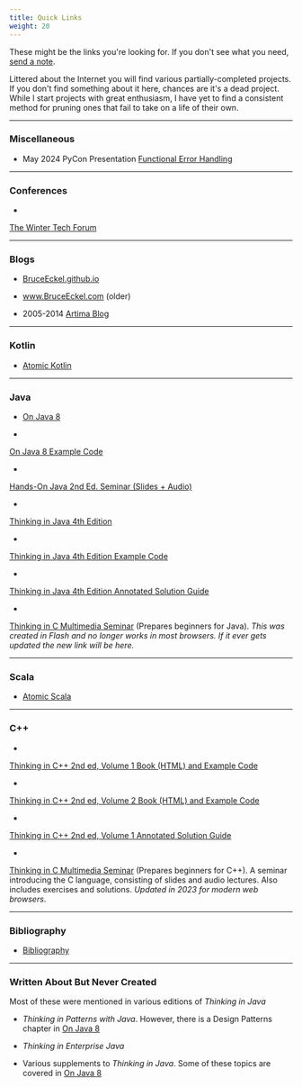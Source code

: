 ```yaml
---
title: Quick Links
weight: 20
---
```


These might be the links you're looking for. If you don't
see what you need,
<a href="mailto:mindviewinc@gmail.com?Subject=Mindview%20site%20query"
  target="_blank">send a note</a>.

Littered about the Internet you will find various partially-completed projects.
If you don't find something about it here, chances are
it's a dead project. While I start projects with great enthusiasm, I have
yet to find a consistent method for pruning ones that fail to take on a life of
their own.

***
### Miscellaneous

+ May 2024 PyCon Presentation [Functional Error Handling](https://youtu.be/Z3j-jWX7B4M?si=HINF5p6k64Bzez2L)


***
### Conferences

+ <a href="http://www.WinterTechForum.com" target="_blank">
The Winter Tech Forum</a>

***
### Blogs

+ <a href="http://BruceEckel.github.io/" target="_blank">BruceEckel.github.io</a>

+ <a href="http://www.BruceEckel.com/" target="_blank">www.BruceEckel.com (older)</a>

+ 2005-2014 [Artima Blog](https://www.artima.com/weblogs/index.jsp?blogger=beckel)

***
### Kotlin

+ <a href="http://www.AtomicKotlin.com" target="_blank">Atomic Kotlin</a>

***
### Java

+ <a href="http://www.OnJava8.com" target="_blank">On Java 8</a>

+ <a href="https://github.com/BruceEckel/OnJava8-Examples" target="_blank">
On Java 8 Example Code</a>

+ <a href="https://gum.co/HandsOnJava" target="_blank">
Hands-On Java 2nd Ed. Seminar (Slides + Audio)</a>

+ <a href="https://www.amazon.com/Thinking-Java-4th-Bruce-Eckel/dp/0131872486/" target="_blank">
Thinking in Java 4th Edition</a>

+ <a href="https://github.com/BruceEckel/TIJ4-code" target="_blank">
Thinking in Java 4th Edition Example Code</a>

+ <a href="https://gum.co/mvcKV" target="_blank">
Thinking in Java 4th Edition Annotated Solution Guide</a>

+ <a href="https://archive.org/details/ThinkingInC" target="_blank">
Thinking in C Multimedia Seminar</a> (Prepares beginners for Java). *This was created in Flash and no longer works in most browsers. If it ever gets updated the new link will be here.*

***
### Scala

+ <a href="http://www.atomicscala.com/" target="_blank">Atomic Scala</a>

***
### C++

+ <a href="https://archive.org/details/TICPP2ndEdVolOne" target="_blank">
Thinking in C++ 2nd ed, Volume 1 Book (HTML) and Example Code</a>

+ <a href="https://archive.org/details/TICPP2ndEdVolTwo" target="_blank">
Thinking in C++ 2nd ed, Volume 2 Book (HTML) and Example Code</a>

+ <a href="https://gum.co/OIPR" target="_blank">
Thinking in C++ 2nd ed, Volume 1 Annotated Solution Guide</a>

+ <a href="https://github.com/BruceEckel/ThinkingInC" target="_blank">
Thinking in C Multimedia Seminar</a> (Prepares beginners for C++). A seminar introducing the C language, consisting of slides and audio lectures. Also includes exercises and solutions. *Updated in 2023 for
modern web browsers*.

***
### Bibliography

+ [Bibliography](/bibliography)

***
### Written About But Never Created

Most of these were mentioned in various editions of *Thinking in Java*

+ *Thinking in Patterns with Java*. However, there is a Design Patterns
chapter in <a href="http://www.OnJava8.com" target="_blank">On Java 8</a>

+ *Thinking in Enterprise Java*

+ Various supplements to *Thinking in Java*. Some of these topics are covered in
<a href="http://www.OnJava8.com" target="_blank">On Java 8</a>
